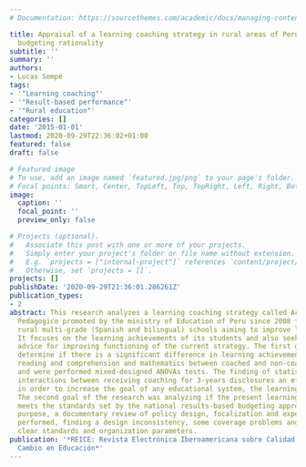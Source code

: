 ```yaml
---
# Documentation: https://sourcethemes.com/academic/docs/managing-content/

title: Appraisal of a learning coaching strategy in rural areas of Peru in a results-based
  budgeting rationality
subtitle: ''
summary: ''
authors:
- Lucas Sempé
tags:
- '"Learning coaching"'
- '"Result-based performance"'
- '"Rural education"'
categories: []
date: '2015-01-01'
lastmod: 2020-09-29T22:36:02+01:00
featured: false
draft: false

# Featured image
# To use, add an image named `featured.jpg/png` to your page's folder.
# Focal points: Smart, Center, TopLeft, Top, TopRight, Left, Right, BottomLeft, Bottom, BottomRight.
image:
  caption: ''
  focal_point: ''
  preview_only: false

# Projects (optional).
#   Associate this post with one or more of your projects.
#   Simply enter your project's folder or file name without extension.
#   E.g. `projects = ["internal-project"]` references `content/project/deep-learning/index.md`.
#   Otherwise, set `projects = []`.
projects: []
publishDate: '2020-09-29T21:36:01.286261Z'
publication_types:
- 2
abstract: This research analyzes a learning coaching strategy called Acompanamiento
  Pedagogico promoted by the ministry of Education of Peru since 2008 focusing in
  rural multi-grade (Spanish and bilingual) schools aiming to improve learning outcomes.
  It focuses on the learning achievements of its students and also seeks providing
  advice for improving functioning of the current strategy. The first goal was to
  determine if there is a significant difference in learning achievements in Spanish
  reading and comprehension and mathematics between coached and non-coached schools
  and were performed mixed-designed ANOVAs tests. The finding of statistically significant
  interactions between receiving coaching for 3-years disclosures an effective strategy
  in order to increase the goal of any educational system, the learning of students.
  The second goal of the research was analyzing if the present learning coaching strategy
  meets the standards set by the national results-based budgeting approach. For that
  purpose, a documentary review of policy design, focalization and expenditure were
  performed, finding a design inconsistency, some coverage problems and absence of
  clear standards and organization parameters.
publication: '*REICE: Revista Electrónica Iberoamericana sobre Calidad, Eficacia y
  Cambio en Educación*'
---
```


